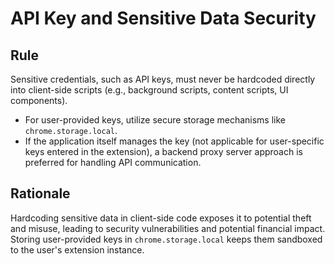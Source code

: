 # API Key and Sensitive Data Security

## Rule
Sensitive credentials, such as API keys, must never be hardcoded directly into client-side scripts (e.g., background scripts, content scripts, UI components).

- For user-provided keys, utilize secure storage mechanisms like `chrome.storage.local`.
- If the application itself manages the key (not applicable for user-specific keys entered in the extension), a backend proxy server approach is preferred for handling API communication.

## Rationale
Hardcoding sensitive data in client-side code exposes it to potential theft and misuse, leading to security vulnerabilities and potential financial impact. Storing user-provided keys in `chrome.storage.local` keeps them sandboxed to the user's extension instance. 